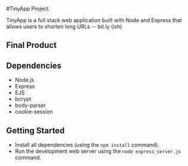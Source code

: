 #TinyApp Project

TinyApp is a full stack web application built with Node and Express that allows
users to shorten long URLs -- bit.ly (ish)

## Final Product


## Dependencies

- Node.js
- Express
- EJS
- bcrypt
- body-parser
- cookie-session

## Getting Started

- Install all dependencies (using the `npm install` command).
- Run the development web server using the `node express_server.js` command.
